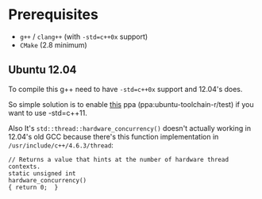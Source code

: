 # Prerequisites
- `g++` / `clang++` (with `-std=c++0x` support)
- `CMake` (2.8 minimum)

## Ubuntu 12.04
To compile this g++ need to have `-std=c++0x` support and 12.04's does.

So simple solution is to enable [this](https://launchpad.net/~ubuntu-toolchain-r/+archive/ubuntu/test) ppa (ppa:ubuntu-toolchain-r/test) if you want to use -std=c++11.

Also It's `std::thread::hardware_concurrency()` doesn't actually working in 12.04's old GCC because there's this function implementation in `/usr/include/c++/4.6.3/thread`:
```
// Returns a value that hints at the number of hardware thread contexts.
static unsigned int
hardware_concurrency()
{ return 0;  }
```
